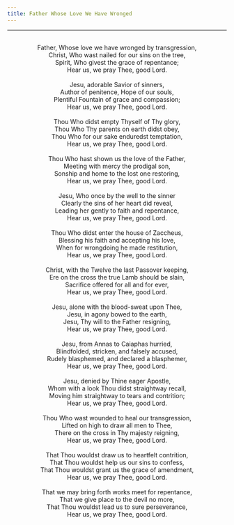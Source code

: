 ```yaml
---
title: Father Whose Love We Have Wronged
---
```


---
<center>
<br/>
Father, Whose love we have wronged by transgression,<br/>
Christ, Who wast nailed for our sins on the tree,<br/>
Spirit, Who givest the grace of repentance;<br/>
Hear us, we pray Thee, good Lord.<br/>
<br/>
Jesu, adorable Savior of sinners,<br/>
Author of penitence, Hope of our souls,<br/>
Plentiful Fountain of grace and compassion;<br/>
Hear us, we pray Thee, good Lord.<br/>
<br/>
Thou Who didst empty Thyself of Thy glory,<br/>
Thou Who Thy parents on earth didst obey,<br/>
Thou Who for our sake enduredst temptation,<br/>
Hear us, we pray Thee, good Lord.<br/>
<br/>
Thou Who hast shown us the love of the Father,<br/>
Meeting with mercy the prodigal son,<br/>
Sonship and home to the lost one restoring,<br/>
Hear us, we pray Thee, good Lord.<br/>
<br/>
Jesu, Who once by the well to the sinner<br/>
Clearly the sins of her heart did reveal,<br/>
Leading her gently to faith and repentance,<br/>
Hear us, we pray Thee, good Lord.<br/>
<br/>
Thou Who didst enter the house of Zaccheus,<br/>
Blessing his faith and accepting his love,<br/>
When for wrongdoing he made restitution,<br/>
Hear us, we pray Thee, good Lord.<br/>
<br/>
Christ, with the Twelve the last Passover keeping,<br/>
Ere on the cross the true Lamb should be slain,<br/>
Sacrifice offered for all and for ever,<br/>
Hear us, we pray Thee, good Lord.<br/>
<br/>
Jesu, alone with the blood-sweat upon Thee,<br/>
Jesu, in agony bowed to the earth,<br/>
Jesu, Thy will to the Father resigning,<br/>
Hear us, we pray Thee, good Lord.<br/>
<br/>
Jesu, from Annas to Caiaphas hurried,<br/>
Blindfolded, stricken, and falsely accused,<br/>
Rudely blasphemed, and declared a blasphemer,<br/>
Hear us, we pray Thee, good Lord.<br/>
<br/>
Jesu, denied by Thine eager Apostle,<br/>
Whom with a look Thou didst straightway recall,<br/>
Moving him straightway to tears and contrition;<br/>
Hear us, we pray Thee, good Lord.<br/>
<br/>
Thou Who wast wounded to heal our transgression,<br/>
Lifted on high to draw all men to Thee,<br/>
There on the cross in Thy majesty reigning,<br/>
Hear us, we pray Thee, good Lord.<br/>
<br/>
That Thou wouldst draw us to heartfelt contrition,<br/>
That Thou wouldst help us our sins to confess,<br/>
That Thou wouldst grant us the grace of amendment,<br/>
Hear us, we pray Thee, good Lord.<br/>
<br/>
That we may bring forth works meet for repentance,<br/>
That we give place to the devil no more,<br/>
That Thou wouldst lead us to sure perseverance,<br/>
Hear us, we pray Thee, good Lord.<br/>

</center>